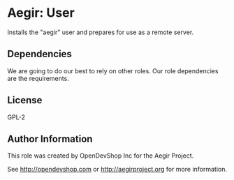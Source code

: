 Aegir: User
===========

Installs the "aegir" user and prepares for use as a remote server.

Dependencies
------------

We are going to do our best to rely on other roles. Our role dependencies are
the requirements.

License
-------

GPL-2

Author Information
------------------

This role was created by OpenDevShop Inc for the Aegir Project.

See http://opendevshop.com or http://aegirproject.org for more information.